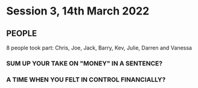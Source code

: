 # Session 3, 14th March 2022

## **PEOPLE**

8 people took part: Chris, Joe, Jack, Barry, Kev, Julie, Darren and Vanessa

### SUM UP YOUR TAKE ON "MONEY" IN A SENTENCE?

### A TIME WHEN YOU FELT IN CONTROL FINANCIALLY?

